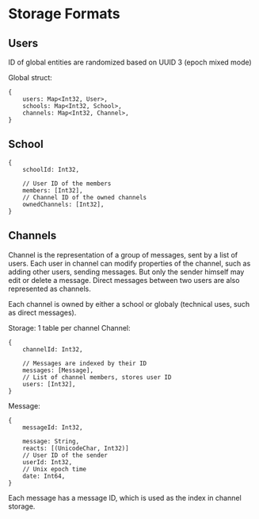 # Storage Formats

## Users

ID of global entities are randomized based on UUID 3 (epoch mixed mode)

Global struct:
```
{
	users: Map<Int32, User>,
	schools: Map<Int32, School>,
	channels: Map<Int32, Channel>,
}
```

## School

```
{
	schoolId: Int32,

	// User ID of the members
	members: [Int32],
	// Channel ID of the owned channels
	ownedChannels: [Int32],
}
```

## Channels

Channel is the representation of a group of messages, sent by a list of users. Each user in channel can modify properties of the channel,
such as adding other users, sending messages. But only the sender himself may edit or delete a message.
Direct messages between two users are also represented as channels.

Each channel is owned by either a school or globaly (technical uses, such as direct messages).

Storage: 1 table per channel
Channel:
```
{
	channelId: Int32,

	// Messages are indexed by their ID
	messages: [Message],
	// List of channel members, stores user ID
	users: [Int32],	
}
```

Message: 
```
{
	messageId: Int32,
	
	message: String,
	reacts: [(UnicodeChar, Int32)]
	// User ID of the sender
	userId: Int32,
	// Unix epoch time
	date: Int64,
}
```
Each message has a message ID, which is used as the index in channel storage.

